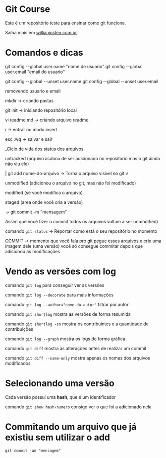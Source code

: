 # Git Course

Este é um repositório teste para ensinar como git funciona.


Saiba mais em [willianjusten.com.br](https://willianjusten.com.br)

# Comandos e dicas

git config --global user.name "nome de usuario"
git config --global user.email "email do usuario"

git config --global --unset user.name 
git config --global --unset user.email

removendo usuario e email

mkdir -> criando pastas

git init -> iniciando repositório local

vi readme.md -> criando arquivo readme

i -> entrar no modo insert

esc :wq -> salvar e sair

_Ciclo de vida dos status dos arquivos

untracked (arquivo acabou de ser adicionado no repositorio mas o git ainda não viu ele)

| git add nome-do-arquivo -> Torna o arquivo visivel no git
v  

unmodified (adicionou o arquivo no git, mas não foi modificado)


modified (se você modifica o arquivo)


staged (area onde você cria a versão)

-> git commit -m "mensagem"


Assim que você fizer o commit todos os arquivos voltam a ser unmodified)

comando ``git status`` -> Reportar como está o seu repositório no momento


COMMIT -> momento que você fala pro git pegue esses arquivos e crie uma imagem dele (uma versão)
você só consegue commitar depois que adicionou as modificações


# Vendo as versões com log

comando ``git log`` para conseguir ver as versões

comando ``git log --decorate`` para mais informações

comando ``git log --author="nome-do-autor"`` filtrar por autor

comando ``git shortlog`` mostra as versões de forma resumida

comando ``git shortlog -sn`` mostra os contribuintes e a quantidade de contribuições

comando ``git log --graph`` mostra os logs de forma gráfica

comando ``git diff`` mostra as alterações antes de realizar um commit

comando ``git diff --name-only`` mostra apenas os nomes dos arquivos modificados


# Selecionando uma versão

Cada versão possui uma **hash**, que é um identificador 

comando ``git show hash-numero`` consigo ver o que foi a adicionado nela


# Commitando um arquivo que já existiu sem utilizar o add

``git commit -am "mensagem"``

